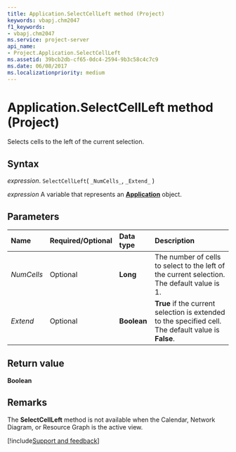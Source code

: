 ```yaml
---
title: Application.SelectCellLeft method (Project)
keywords: vbapj.chm2047
f1_keywords:
- vbapj.chm2047
ms.service: project-server
api_name:
- Project.Application.SelectCellLeft
ms.assetid: 39bcb2db-cf65-0dc4-2594-9b3c58c4c7c9
ms.date: 06/08/2017
ms.localizationpriority: medium
---
```



# Application.SelectCellLeft method (Project)

Selects cells to the left of the current selection.


## Syntax

_expression_. `SelectCellLeft`( `_NumCells_`, `_Extend_` )

_expression_ A variable that represents an **[Application](Project.Application.md)** object.


## Parameters



|Name|Required/Optional|Data type|Description|
|:-----|:-----|:-----|:-----|
| _NumCells_|Optional|**Long**|The number of cells to select to the left of the current selection. The default value is 1.|
| _Extend_|Optional|**Boolean**|**True** if the current selection is extended to the specified cell. The default value is **False**.|

## Return value

 **Boolean**


## Remarks

The **SelectCellLeft** method is not available when the Calendar, Network Diagram, or Resource Graph is the active view.

[!include[Support and feedback](~/includes/feedback-boilerplate.md)]